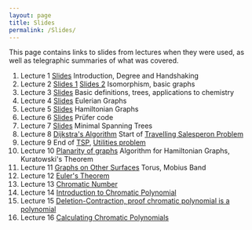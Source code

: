 ```yaml
---
layout: page
title: Slides
permalink: /Slides/
---
```


This page contains links to slides from lectures when they were used, as well as telegraphic summaries of what was covered.

1. Lecture 1 [Slides](../Slides/Lecture1.html) Introduction, Degree and Handshaking
1. Lecture 2 [Slides 1](../Slides/Lecture2.html) [Slides 2](../Slides/Lecture3.pdf) Isomorphism, basic graphs
3. Lecture 3 [Slides](../Slides/DefinitionsTreesChem.pdf) Basic definitions, trees, applications to chemistry
4. Lecture 4 [Slides](../Slides/Lecture5.pdf) Eulerian Graphs
5. Lecture 5 [Slides](../Slides/Lecture6.pdf) Hamiltonian Graphs
6. Lecture 6 [Slides](../Slides/Prufer.pdf) Prüfer code
7. Lecture 7 [Slides](../Slides/KruskalPrim.pdf) Minimal Spanning Trees
8. Lecture 8 [Dijkstra's Algorithm](../Slides/Dijkstra.pdf) Start of [Travelling Salesperon Problem](../Slides/TSP.pdf)
9. Lecture 9 End of [TSP](../Slides/TSP.pdf), [Utilities problem](../Slides/Lecture11.pdf)
10. Lecture 10 [Planarity of graphs](../Slides/Lecture12.pdf) Algorithm for Hamiltonian Graphs, Kuratowski's Theorem
11. Lecture 11 [Graphs on Other Surfaces](../Slides/Surfaces.html) Torus, Mobius Band
12. Lecture 12 [Euler's Theorem](../Slides/Euler.pdf)
13. Lecture 13 [Chromatic Number](../Slides/Lecture16.pdf)
14. Lecture 14 [Introduction to Chromatic Polynomial](../Slides/Lecture18.pdf)
15. Lecture 15 [Deletion-Contraction, proof chromatic polynomial is a polynomial](../Slides/DeletionContraction.pdf)
16. Lecture 16 [Calculating Chromatic Polynomials](../Slides/Lecture20.pdf)
